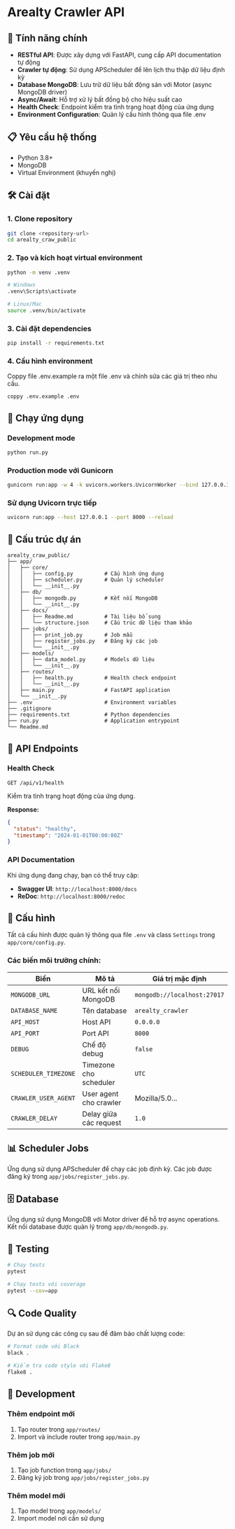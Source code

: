 # Arealty Crawler API
## 🚀 Tính năng chính

- **RESTful API**: Được xây dựng với FastAPI, cung cấp API documentation tự động
- **Crawler tự động**: Sử dụng APScheduler để lên lịch thu thập dữ liệu định kỳ
- **Database MongoDB**: Lưu trữ dữ liệu bất động sản với Motor (async MongoDB driver)
- **Async/Await**: Hỗ trợ xử lý bất đồng bộ cho hiệu suất cao
- **Health Check**: Endpoint kiểm tra tình trạng hoạt động của ứng dụng
- **Environment Configuration**: Quản lý cấu hình thông qua file .env

## 📋 Yêu cầu hệ thống

- Python 3.8+
- MongoDB
- Virtual Environment (khuyến nghị)

## 🛠️ Cài đặt

### 1. Clone repository

```bash
git clone <repository-url>
cd arealty_craw_public
```

### 2. Tạo và kích hoạt virtual environment

```bash
python -m venv .venv

# Windows
.venv\Scripts\activate

# Linux/Mac
source .venv/bin/activate
```

### 3. Cài đặt dependencies

```bash
pip install -r requirements.txt
```

### 4. Cấu hình environment

Coppy file .env.example ra một file .env và chỉnh sửa các giá trị theo nhu cầu.

`coppy .env.example .env`

## 🚀 Chạy ứng dụng

### Development mode

```bash
python run.py
```

### Production mode với Gunicorn

```bash
gunicorn run:app -w 4 -k uvicorn.workers.UvicornWorker --bind 127.0.0.1:8000
```

### Sử dụng Uvicorn trực tiếp

```bash
uvicorn run:app --host 127.0.0.1 --port 8000 --reload
```

## 📁 Cấu trúc dự án

```
arealty_craw_public/
├── app/
│   ├── core/
│   │   ├── config.py          # Cấu hình ứng dụng
│   │   ├── scheduler.py       # Quản lý scheduler
│   │   └── __init__.py
│   ├── db/
│   │   ├── mongodb.py         # Kết nối MongoDB
│   │   └── __init__.py
│   ├── docs/
│   │   ├── Readme.md          # Tài liệu bổ sung
│   │   └── structure.json     # Cấu trúc dữ liệu tham khảo
│   ├── jobs/
│   │   ├── print_job.py       # Job mẫu
│   │   ├── register_jobs.py   # Đăng ký các job
│   │   └── __init__.py
│   ├── models/
│   │   ├── data_model.py      # Models dữ liệu
│   │   └── __init__.py
│   ├── routes/
│   │   ├── health.py          # Health check endpoint
│   │   └── __init__.py
│   ├── main.py                # FastAPI application
│   └── __init__.py
├── .env                       # Environment variables
├── .gitignore
├── requirements.txt           # Python dependencies
├── run.py                     # Application entrypoint
└── Readme.md
```

## 🔌 API Endpoints

### Health Check

```http
GET /api/v1/health
```

Kiểm tra tình trạng hoạt động của ứng dụng.

**Response:**
```json
{
  "status": "healthy",
  "timestamp": "2024-01-01T00:00:00Z"
}
```

### API Documentation

Khi ứng dụng đang chạy, bạn có thể truy cập:

- **Swagger UI**: `http://localhost:8000/docs`
- **ReDoc**: `http://localhost:8000/redoc`

## 🔧 Cấu hình

Tất cả cấu hình được quản lý thông qua file `.env` và class `Settings` trong `app/core/config.py`.

### Các biến môi trường chính:

| Biến | Mô tả | Giá trị mặc định |
|------|-------|------------------|
| `MONGODB_URL` | URL kết nối MongoDB | `mongodb://localhost:27017` |
| `DATABASE_NAME` | Tên database | `arealty_crawler` |
| `API_HOST` | Host API | `0.0.0.0` |
| `API_PORT` | Port API | `8000` |
| `DEBUG` | Chế độ debug | `false` |
| `SCHEDULER_TIMEZONE` | Timezone cho scheduler | `UTC` |
| `CRAWLER_USER_AGENT` | User agent cho crawler | Mozilla/5.0... |
| `CRAWLER_DELAY` | Delay giữa các request | `1.0` |

## 📊 Scheduler Jobs

Ứng dụng sử dụng APScheduler để chạy các job định kỳ. Các job được đăng ký trong `app/jobs/register_jobs.py`.

## 🗄️ Database

Ứng dụng sử dụng MongoDB với Motor driver để hỗ trợ async operations. Kết nối database được quản lý trong `app/db/mongodb.py`.

## 🧪 Testing

```bash
# Chạy tests
pytest

# Chạy tests với coverage
pytest --cov=app
```

## 🔍 Code Quality

Dự án sử dụng các công cụ sau để đảm bảo chất lượng code:

```bash
# Format code với Black
black .

# Kiểm tra code style với Flake8
flake8 .
```

## 📝 Development

### Thêm endpoint mới

1. Tạo router trong `app/routes/`
2. Import và include router trong `app/main.py`

### Thêm job mới

1. Tạo job function trong `app/jobs/`
2. Đăng ký job trong `app/jobs/register_jobs.py`

### Thêm model mới

1. Tạo model trong `app/models/`
2. Import model nơi cần sử dụng